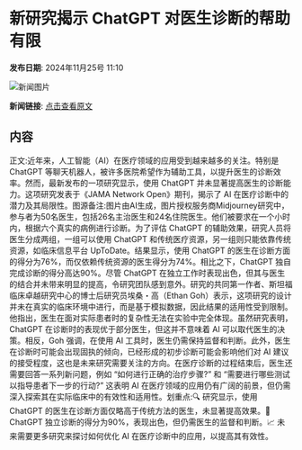 # ​新研究揭示 ChatGPT 对医生诊断的帮助有限

**发布日期**: 2024年11月25号 11:10

![新闻图片](https://pic.chinaz.com/picmap/202307051434452205_0.jpg)

**新闻链接**: [点击查看原文](https://www.aibase.com/zh/news/13445)

## 内容

正文:近年来，人工智能（AI）在医疗领域的应用受到越来越多的关注。特别是 ChatGPT 等聊天机器人，被许多医院希望作为辅助工具，以提升医生的诊断效率。然而，最新发布的一项研究显示，使用 ChatGPT 并未显著提高医生的诊断能力。这项研究发表于《JAMA Network Open》期刊，揭示了 AI 在医疗诊断中的潜力及其局限性。图源备注:图片由AI生成，图片授权服务商Midjourney研究中，参与者为50名医生，包括26名主治医生和24名住院医生。他们被要求在一个小时内，根据六个真实的病例进行诊断。为了评估 ChatGPT 的辅助效果，研究人员将医生分成两组，一组可以使用 ChatGPT 和传统医疗资源，另一组则只能依靠传统资源，如临床信息平台 UpToDate。结果显示，使用 ChatGPT 的医生在诊断方面的得分为76%，而仅依赖传统资源的医生得分为74%。相比之下，ChatGPT 独自完成诊断的得分高达90%。尽管 ChatGPT 在独立工作时表现出色，但其与医生的结合并未带来明显的提高，令研究团队感到意外。研究的共同第一作者、斯坦福临床卓越研究中心的博士后研究员埃桑・高（Ethan Goh）表示，这项研究的设计并未在真实的临床环境中进行，而是基于模拟数据，因此结果的适用性受到限制。他指出，医生在面对实际患者时的复杂性无法在实验中完全体现。虽然研究表明，ChatGPT 在诊断时的表现优于部分医生，但这并不意味着 AI 可以取代医生的决策。相反，Goh 强调，在使用 AI 工具时，医生仍需保持监督和判断。此外，医生在诊断时可能会出现固执的倾向，已经形成的初步诊断可能会影响他们对 AI 建议的接受程度，这也是未来研究需要关注的方向。在医疗诊断的过程结束后，医生还需要回答一系列新问题，例如 “如何进行正确的治疗步骤?” 和 “需要进行哪些测试以指导患者下一步的行动?” 这表明 AI 在医疗领域的应用仍有广阔的前景，但仍需深入探索其在实际临床中的有效性和适用性。划重点:🔍 研究显示，使用 ChatGPT 的医生在诊断方面仅略高于传统方法的医生，未显著提高效果。🤖 ChatGPT 独立诊断的得分为90%，表现出色，但仍需医生的监督和判断。📈 未来需要更多研究来探讨如何优化 AI 在医疗诊断中的应用，以提高其有效性。
